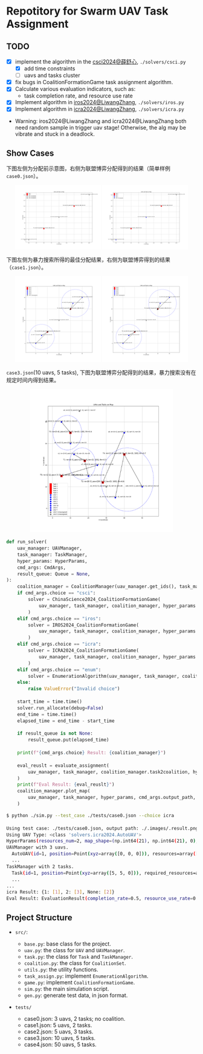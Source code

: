 # Repotitory for Swarm UAV Task Assignment

## TODO

- [x] implement the algorithm in the [csci2024@薛舒心](https://doi.org/10.1360/ssi-2024-0167), `./solvers/csci.py`
  - [x] add time constraints
  - [ ] uavs and tasks cluster
- [x] fix bugs in CoalitionFormationGame task assignment algorithm.
- [x] Calculate various evaluation indicators, such as:
  - task completion rate, and resource use rate
- [x] Implement algorithm in [iros2024@LiwangZhang](https://doi.org/10.1109/IROS58592.2024.10801429), `./solvers/iros.py`
- [x] Implement algorithm in [icra2024@LiwangZhang](https://doi.org/10.1109/ICRA57147.2024.10611476), `./solvers/icra.py`
- Warning: iros2024@LiwangZhang and icra2024@LiwangZhang both need random sample in trigger uav stage! Otherwise, the alg may be vibrate and stuck in a deadlock.

## Show Cases

下图左侧为分配前示意图，右侧为联盟博弈分配得到的结果（简单样例 `case0.json`）。

<p align="center"> 
<img src="./assets/init.png" width=45%/> 
<img src="./assets/assigned.png" width=45%/> 
</p>

下图左侧为暴力搜索所得的最佳分配结果，右侧为联盟博弈得到的结果（`case1.json`）。

<p align="center"> 
<img src="./assets/case1_enumeration_result.png" width=45%/> 
<img src="./assets/case1_coalition_game_result.png" width=45%/> 
</p>

`case3.json`(10 uavs, 5 tasks), 下图为联盟博弈分配得到的结果，暴力搜索没有在规定时间内得到结果。

<p align="center"> 
<img src="./assets/case3_coalition_game_result.png" width=75%/> 
</p>

```python
def run_solver(
    uav_manager: UAVManager,
    task_manager: TaskManager,
    hyper_params: HyperParams,
    cmd_args: CmdArgs,
    result_queue: Queue = None,
):
    coalition_manager = CoalitionManager(uav_manager.get_ids(), task_manager.get_ids())
    if cmd_args.choice == "csci":
        solver = ChinaScience2024_CoalitionFormationGame(
            uav_manager, task_manager, coalition_manager, hyper_params
        )
    elif cmd_args.choice == "iros":
        solver = IROS2024_CoalitionFormationGame(
            uav_manager, task_manager, coalition_manager, hyper_params
        )
    elif cmd_args.choice == "icra":
        solver = ICRA2024_CoalitionFormationGame(
            uav_manager, task_manager, coalition_manager, hyper_params
        )
    elif cmd_args.choice == "enum":
        solver = EnumerationAlgorithm(uav_manager, task_manager, coalition_manager, hyper_params)
    else:
        raise ValueError("Invalid choice")

    start_time = time.time()
    solver.run_allocate(debug=False)
    end_time = time.time()
    elapsed_time = end_time - start_time

    if result_queue is not None:
        result_queue.put(elapsed_time)

    print(f"{cmd_args.choice} Result: {coalition_manager}")

    eval_reuslt = evaluate_assignment(
        uav_manager, task_manager, coalition_manager.task2coalition, hyper_params.resources_num
    )
    print(f"Eval Result: {eval_reuslt}")
    coalition_manager.plot_map(
        uav_manager, task_manager, hyper_params, cmd_args.output_path, plot_unassigned=True
    )

```

```bash
$ python ./sim.py --test_case ./tests/case0.json --choice icra

Using test case: ./tests/case0.json, output path: ./.images/.result.png, choice: icra
Using UAV Type: <class 'solvers.icra2024.AutoUAV'>
HyperParams(resources_num=2, map_shape=(np.int64(21), np.int64(21), 0), alpha=1.0, beta=10.0, gamma=0.05, mu=-1.0, max_iter=25)
UAVManager with 3 uavs.
  AutoUAV(id=1, position=Point(xyz=array([0, 0, 0])), resources=array([5, 3]), value=10, max_speed=20, mass=1.0, fly_energy_per_time=1.1958796458778673, hover_energy_per_time=2.038716644186131, uav_manager=None, task_manager=None, coalition_manager=None, hyper_params=None, uav_update_step_dict={}, changed=False)
  ...
TaskManager with 2 tasks.
  Task(id=1, position=Point(xyz=array([5, 5, 0])), required_resources=array([4, 2]), time_window=[0, 100], threat=0.5, execution_time=2.821083273573082, resources_nums=2)
  ...
...
icra Result: {1: [1], 2: [3], None: [2]}
Eval Result: EvaluationResult(completion_rate=0.5, resource_use_rate=0.7333333333333334)
```

## Project Structure

- `src/`:

  - `base.py`: base class for the project.
  - `uav.py`: the class for `UAV` and `UAVManager`.
  - `task.py`: the class for `Task` and `TaskManager`.
  - `coalition.py`: the class for `CoalitionSet`.
  - `utils.py`: the utility functions.
  - `task_assign.py`: implement `EnumerationAlgorithm`.
  - `game.py`: implement `CoalitionFormationGame`.
  - `sim.py`: the main simulation script.
  - `gen.py`: generate test data, in json format.

- `tests/`
  - case0.json: 3 uavs, 2 tasks; no coalition.
  - case1.json: 5 uavs, 2 tasks.
  - case2.json: 5 uavs, 3 tasks.
  - case3.json: 10 uavs, 5 tasks.
  - case4.json: 50 uavs, 5 tasks.
